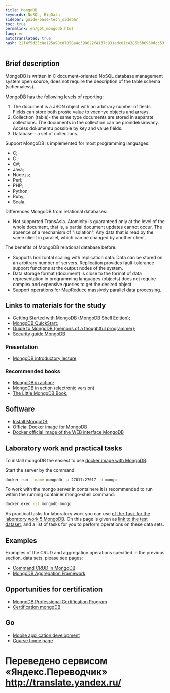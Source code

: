 ```yaml
--- 
title: MongoDB 
keywords: NoSQL, BigData 
sidebar: guide-base-tech_sidebar 
toc: true 
permalink: en/gbt_mongodb.html 
lang: en 
autotranslated: true 
hash: 22f4f5d25c8e125a98c87058a4c398622f4137c931edc81c4385b5b6960dcc53 
--- 
```



## Brief description 

MongoDB is written in C document-oriented NoSQL database management system open source, does not require the description of the table schema (schemaless). 

MongoDB has the following levels of reporting: 
1. The document is a JSON object with an arbitrary number of fields. Fields can store both proste value to voennye objects and arrays. 
2. Collection (table)- the same type documents are stored in separate collections. The documents in the collection can be proindeksirovany. Access dokumentu possible by key and value fields. 
3. Database - a set of collections. 

Support MongoDB is implemented for most programming languages: 
- C; 
- C ; 
- C#; 
- Java; 
- Node.js; 
- Perl; 
- PHP; 
- Python; 
- Ruby; 
- Scala. 

Differences MongoDB from relational databases: 
- Not supported TransAsia. Atomicity is guaranteed only at the level of the whole document, that is, a partial document updates cannot occur. 
The absence of a mechanism of "isolation". Any data that is read by the same client in parallel, which can be changed by another client. 

The benefits of MongoDB relational database before: 
- Supports horizontal scaling with replication data. Data can be stored on an arbitrary number of servers. Replication provides fault-tolerance support functions at the output nodes of the system. 
- Data storage format (document) is close to the format of data representation in programming languages (objects) does not require complex and expensive queries to get the desired object. 
- Support operations for MapReduce massively parallel data processing. 


## Links to materials for the study 

* [Getting Started with MongoDB (MongoDB Shell Edition)](https://docs.mongodb.com/getting-started/shell/); 
* [MongoDB QuickStart](http://www.w3ii.com/ru/mongodb/mongodb_quick_guide.html); 
* [Guide to MongoDB (memoirs of a thoughtful programmer)](http://proselyte.net/tutorials/mongodb/); 
* [Security guide MongoDB](http://security-corp.org/administration/sys_admin/39539-rukovodstvo-po-bezopasnosti-mongodb.html) 

### Presentation 
* [MongoDB introductory lecture](https://www.youtube.com/watch?v=tgckAOyjXPI) 

### Recommended books 

* [MongoDB in action](https://www.ozon.ru/context/detail/id/8688130/); 
* [MongoDB in action (electronic version)](https://cafe-aristokrat.nethouse.ru/static/doc/0000/0000/0165/165988.c2f3acpbax.pdf) 
* [The Little MongoDB Book](http://www.pvsm.ru/download/mongodb-ru.pdf); 


## Software 

* [Install MongoDB](https://docs.mongodb.com/manual/installation/); 
* [Official Docker image for MongoDB](https://hub.docker.com/_/mongo/) 
* [Docker official image of the WEB interface MongoDB](https://hub.docker.com/_/mongo-express/) 

## Laboratory work and practical tasks 

To install mongoDB the easiest to use [docker image with MongoDB](https://hub.docker.com/_/mongo/). 

Start the server by the command: 
```sh
docker run --name mongodb -p 27017:27017 -d mongo
``` 
To work with the mongo server in containere it is recommended to run within the running container mongo-shell command: 
```sh
docker exec -it mongodb mongo
``` 

As practical tasks for laboratory work you can use [of the Task for the laboratory work 5 MongoDB](https://github.com/mesdt/course/wiki/Tasks-Mongo). On this page is given as [link to the test dataset](https://yadi.sk/d/3l92O1G6fJst5), and a list of tasks for you to perform operations on these data sets. 

## Examples 

Examples of the CRUD and aggregation operations specified in the previous section, data sets, please see pages: 
* [Command CRUD in MongoDB](https://github.com/mesdt/course/wiki/Cheat-list-Mongo) 
* [MongoDB Aggregation Framework](https://github.com/mesdt/course/wiki/Cheat-list-Mongo-Aggregation-Framework) 

## Opportunities for certification 

* [MongoDB Professional Certification Program ](https://university.mongodb.com/certification) 
* [Certification mongoDB](https://habrahabr.ru/post/273011/) 

## Go 

* [Mobile application development](gbt_mobile.html) 
* [Course home page](gbt_landing-page.html) 



 # Переведено сервисом «Яндекс.Переводчик» http://translate.yandex.ru/
